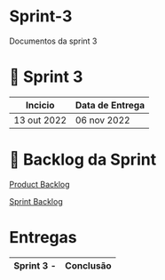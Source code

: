 # Sprint-3
Documentos da sprint 3

# 📆 Sprint 3
| Incicio                    | Data de Entrega |
| -------------------------- | --------------- |
| 13 out 2022 | 06 nov 2022 |


# 📃 Backlog da Sprint

[Product Backlog](https://github.com/2rp-net-API/2RP/blob/main/Sprint%201/Documenta%C3%A7%C3%A3o/Product%20Backlog.pdf)

[Sprint Backlog](https://github.com/2rp-net-API/2RP/blob/main/Sprint%201/Documenta%C3%A7%C3%A3o/Sprint%20Backlog%20Total.pdf)


# Entregas
| Sprint 3 -                  | Conclusão |
| --------------------------------------- | --------- |

